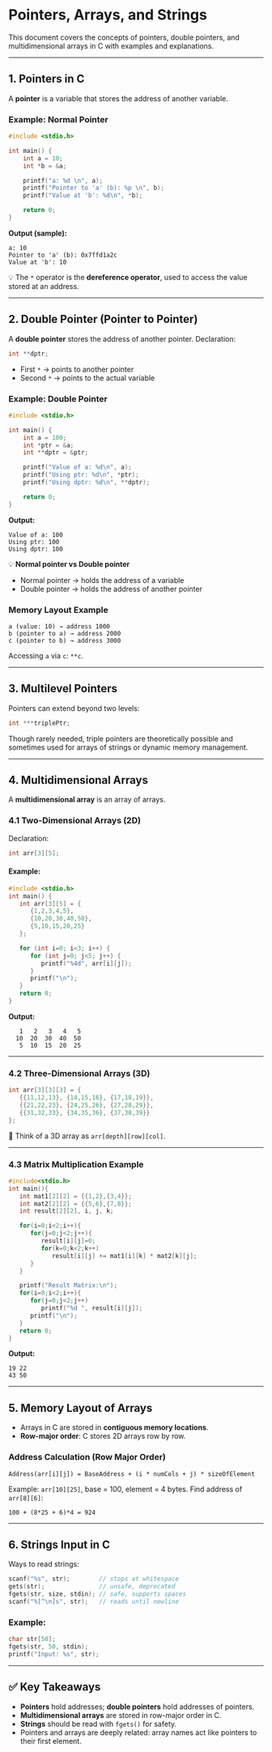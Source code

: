 # Pointers, Arrays, and Strings

This document covers the concepts of pointers, double pointers, and multidimensional arrays in C with examples and explanations.

---

## 1. Pointers in C

A **pointer** is a variable that stores the address of another variable.

### Example: Normal Pointer

```c
#include <stdio.h>

int main() {
    int a = 10;
    int *b = &a;

    printf("a: %d \n", a);
    printf("Pointer to 'a' (b): %p \n", b);
    printf("Value at 'b': %d\n", *b);

    return 0;
}
```

**Output (sample):**

```
a: 10
Pointer to 'a' (b): 0x7ffd1a2c
Value at 'b': 10
```

💡 The `*` operator is the **dereference operator**, used to access the value stored at an address.

---

## 2. Double Pointer (Pointer to Pointer)

A **double pointer** stores the address of another pointer.
Declaration:

```c
int **dptr;
```

* First `*` → points to another pointer
* Second `*` → points to the actual variable

### Example: Double Pointer

```c
#include <stdio.h>

int main() {
    int a = 100;
    int *ptr = &a;
    int **dptr = &ptr;

    printf("Value of a: %d\n", a);
    printf("Using ptr: %d\n", *ptr);
    printf("Using dptr: %d\n", **dptr);

    return 0;
}
```

**Output:**

```
Value of a: 100
Using ptr: 100
Using dptr: 100
```

💡 **Normal pointer vs Double pointer**

* Normal pointer → holds the address of a variable
* Double pointer → holds the address of another pointer

### Memory Layout Example

```
a (value: 10) → address 1000
b (pointer to a) → address 2000
c (pointer to b) → address 3000
```

Accessing `a` via `c`: `**c`.

---

## 3. Multilevel Pointers

Pointers can extend beyond two levels:

```c
int ***triplePtr;
```

Though rarely needed, triple pointers are theoretically possible and sometimes used for arrays of strings or dynamic memory management.

---

## 4. Multidimensional Arrays

A **multidimensional array** is an array of arrays.

### 4.1 Two-Dimensional Arrays (2D)

Declaration:

```c
int arr[3][5];
```

#### Example:

```c
#include <stdio.h>
int main() {
   int arr[3][5] = {
      {1,2,3,4,5}, 
      {10,20,30,40,50}, 
      {5,10,15,20,25}
   };

   for (int i=0; i<3; i++) {
      for (int j=0; j<5; j++) {
         printf("%4d", arr[i][j]);
      }
      printf("\n");
   }
   return 0;
}
```

**Output:**

```
   1   2   3   4   5
  10  20  30  40  50
   5  10  15  20  25
```

---

### 4.2 Three-Dimensional Arrays (3D)

```c
int arr[3][3][3] = {
   {{11,12,13}, {14,15,16}, {17,18,19}},
   {{21,22,23}, {24,25,26}, {27,28,29}},
   {{31,32,33}, {34,35,36}, {37,38,39}}
};
```

📌 Think of a 3D array as `arr[depth][row][col]`.

---

### 4.3 Matrix Multiplication Example

```c
#include<stdio.h>
int main(){
   int mat1[2][2] = {{1,2},{3,4}};
   int mat2[2][2] = {{5,6},{7,8}};
   int result[2][2], i, j, k;

   for(i=0;i<2;i++){
      for(j=0;j<2;j++){
         result[i][j]=0;
         for(k=0;k<2;k++)
            result[i][j] += mat1[i][k] * mat2[k][j];
      }
   }

   printf("Result Matrix:\n");
   for(i=0;i<2;i++){
      for(j=0;j<2;j++)
         printf("%d ", result[i][j]);
      printf("\n");
   }
   return 0;
}
```

**Output:**

```
19 22
43 50
```

---

## 5. Memory Layout of Arrays

* Arrays in C are stored in **contiguous memory locations**.
* **Row-major order**: C stores 2D arrays row by row.

### Address Calculation (Row Major Order)

```
Address(arr[i][j]) = BaseAddress + (i * numCols + j) * sizeOfElement
```

Example: `arr[10][25]`, base = 100, element = 4 bytes.
Find address of `arr[8][6]`:

```
100 + (8*25 + 6)*4 = 924
```

---

## 6. Strings Input in C

Ways to read strings:

```c
scanf("%s", str);        // stops at whitespace
gets(str);               // unsafe, deprecated
fgets(str, size, stdin); // safe, supports spaces
scanf("%[^\n]s", str);   // reads until newline
```

### Example:

```c
char str[50];
fgets(str, 50, stdin);
printf("Input: %s", str);
```

---


## ✅ Key Takeaways

* **Pointers** hold addresses; **double pointers** hold addresses of pointers.
* **Multidimensional arrays** are stored in row-major order in C.
* **Strings** should be read with `fgets()` for safety.
* Pointers and arrays are deeply related: array names act like pointers to their first element.

